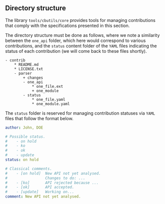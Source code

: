 Directory structure
-------------------

The library `tools/cbutils/core` provides tools for managing contributions that comply with the specifications presented in this section.


The directory structure must be done as follows, where we note a similarity between the `one_api` folder, which here would correspond to various contributions, and the `status` content folder of the `YAML` files indicating the status of each contribution (we will come back to these files shortly).

~~~
- contrib
    * README.md
    * LICENSE.txt
    - parser
        + changes
        - one_api
            * one_file.ext
            + one_module
        - status
            * one_file.yaml
            * one_module.yaml
~~~


The `status` folder is reserved for managing contribution statuses via `YAML` files that follow the format below.

~~~yaml
author: John, DOE

# Possible status.
#    - on hold
#    - ko
#    - ok
#    - update
status: on hold

# Classical comments.
#    - [on hold]  New API not yet analysed.
#                 Changes to do: ...
#    - [ko]       API rejected because ...
#    - [ok]       API accepted.
#    - [update]   Working on...
comment: New API not yet analysed.
~~~
